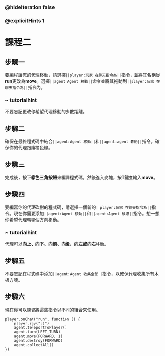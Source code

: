 ### @hideIteration false 
### @explicitHints 1


# 課程二

## 步驟一
要編程讓您的代理移動，請選擇``||player:玩家 在聊天指令為||``指令，並將其名稱從**run**更改為**move**。選擇``||agent:Agent 移動||``命令並將其拖動到``||player:玩家 在聊天指令為||``指令內。

### ~ tutorialhint
不要忘記更改你希望代理移動的步數距離。

## 步驟二
確保在最終程式碼中結合``||agent:Agent 移動||``和``||agent:agent 轉動||``指令。確保你的代理跟隨橘色線。

## 步驟三
完成後，按下**綠色三角按鈕**來編譯程式碼，然後進入麥塊，按**T**鍵並輸入**move**。

## 步驟四
要編寫你的代理砍樹的程式碼，請選擇一個新的``||player:玩家 在聊天指令為||``指令。現在你需要添加``||agent:Agent 移動||``和``||agent:Agent 破壞||``指令。想一想你希望代理朝哪個方向移動。

### ~ tutorialhint
代理可以**向上、向下、向前、向後、向左或向右**移動。

## 步驟五
不要忘記在程式碼中添加``||agent:Agent 收集全部||``指令，以確保代理收集所有木板方塊。

## 步驟六
現在你可以練習將這些指令以不同的組合來使用。

```ghost
player.onChat("run", function () {
    player.say(":)")
    agent.teleportToPlayer()
    agent.turn(LEFT_TURN)
    agent.move(FORWARD, 1)
    agent.destroy(FORWARD)
    agent.collectAll()
})
``` 

